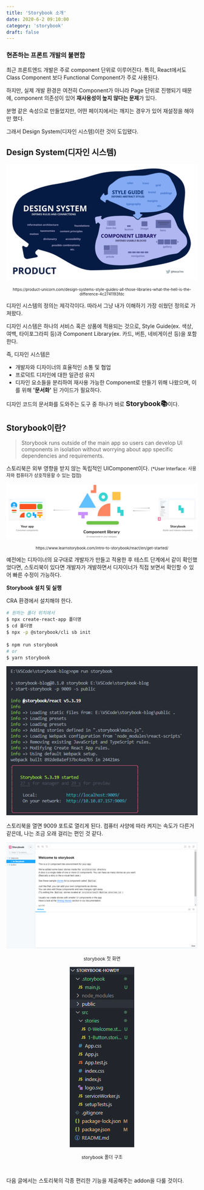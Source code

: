 ```yaml
---
title: 'Storybook 소개'
date: 2020-6-2 09:10:00
category: 'storybook'
draft: false
---
```


### 현존하는 프론트 개발의 불편함

최근 프론트엔드 개발은 주로 component 단위로 이루어진다. 특히, React에서도 Class Component 보다 Functional Component가 주로 사용된다.

하지만, 실제 개발 환경은 여전히 Component가 아니라 Page 단위로 진행되기 때문에, component 의존성이 있어 **재사용성이 높지 않다는 문제**가 있다.

분명 같은 속성으로 만들었지만, 어떤 페이지에서는 깨지는 경우가 있어 재설정을 해야만 했다.

그래서 Design System(디자인 시스템)이란 것이 도입됐다.

## Design System(디자인 시스템)

![](./images/01-01.png)

<p style="font-size: 10px; text-align: center">https://product-unicorn.com/design-systems-style-guides-all-those-libraries-what-the-hell-is-the-difference-4c2741193fdc</p>

디자인 시스템의 정의는 제각각이다.
따라서 그냥 내가 이해하기 가장 쉬웠던 정의로 가져왔다.

디자인 시스템은 하나의 서비스 혹은 상품에 적용되는 것으로, Style Guide(ex. 색상, 여백, 타이포그라피 등)과 Component Library(ex. 카드, 버튼, 네비게이션 등)을 포함한다.

즉, 디자인 시스템은

- 개발자와 디자이너의 효율적인 소통 및 협업
- 프로덕트 디자인에 대한 일관성 유지
- 디자인 요소들을 분리하여 재사용 가능한 Component로 만들기
  위해 나왔으며, 이를 위해 **'문서화'** 된 가이드가 필요하다.

디자인 코드의 문서화를 도와주는 도구 중 하나가 바로 <span style="font-size: 18px; font-weight: bold;">Storybook📚</span>이다.

## Storybook이란?

> Storybook runs outside of the main app so users can develop UI components in isolation without worrying about app specific dependencies and requirements.

스토리북은 외부 영향을 받지 않는 독립적인 UIComponent이다.
<span style="font-size: 12px;">(\*User Interface: 사용자와 컴퓨터가 상호작용할 수 있는 접점)</span>

![](./images/01-02.jpg)

<p style="font-size: 10px; text-align: center">https://www.learnstorybook.com/intro-to-storybook/react/en/get-started/</p>

예전에는 디자이너의 요구대로 개발자가 만들고 적용한 후 테스트 단계에서 같이 확인했었다면, 스토리북이 있다면 개발자가 개발하면서 디자이너가 직접 보면서 확인할 수 있어 빠른 수정이 가능하다.

**Storybook 설치 및 실행**

CRA 환경에서 설치해야 한다.

```sh
# 원하는 폴더 위치에서
$ npx create-react-app 폴더명
$ cd 폴더명
$ npx -p @storybook/cli sb init

$ npm run storybook
# or
$ yarn storybook
```

![](./images/01-05.png)

스토리북을 열면 9009 포트로 열리게 된다.
컴퓨터 사양에 따라 켜지는 속도가 다른거 같은데, 나는 조금 오래 걸리는 편인 것 같다.

![](./images/01-03.PNG)

<p style="text-align: center;  font-size: 12px;">storybook 첫 화면</p>

<p style="text-align: center"><img src="./images/01-04.PNG"></p>
<p style="text-align: center;  font-size: 12px;">storybook 폴더 구조</p>

<br>

다음 글에서는 스토리북의 각종 편리한 기능을 제공해주는 addon을 다룰 것이다.
